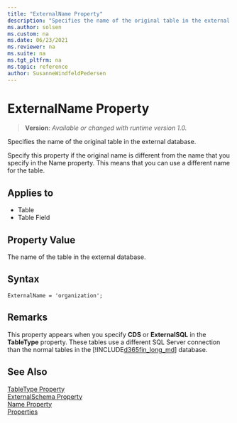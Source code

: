 ```yaml
---
title: "ExternalName Property"
description: "Specifies the name of the original table in the external database."
ms.author: solsen
ms.custom: na
ms.date: 06/23/2021
ms.reviewer: na
ms.suite: na
ms.tgt_pltfrm: na
ms.topic: reference
author: SusanneWindfeldPedersen
---
```

[//]: # (START>DO_NOT_EDIT)
[//]: # (IMPORTANT:Do not edit any of the content between here and the END>DO_NOT_EDIT.)
[//]: # (Any modifications should be made in the .xml files in the ModernDev repo.)
# ExternalName Property
> **Version**: _Available or changed with runtime version 1.0._

Specifies the name of the original table in the external database.

Specify this property if the original name is different from the name that you specify in the Name property. This means that you can use a different name for the table.

## Applies to
-   Table
-   Table Field

[//]: # (IMPORTANT: END>DO_NOT_EDIT)

## Property Value  
The name of the table in the external database.  

## Syntax

```AL
ExternalName = 'organization';
```

## Remarks

This property appears when you specify **CDS** or **ExternalSQL** in the **TableType** property. These tables use a different SQL Server connection than the normal tables in the [!INCLUDE[d365fin_long_md](../includes/d365fin_long_md.md)] database.  

## See Also

[TableType Property](devenv-tabletype-property.md)   
[ExternalSchema Property](devenv-externalschema-property.md)   
[Name Property](./devenv-properties.md)   
[Properties](devenv-properties.md)
